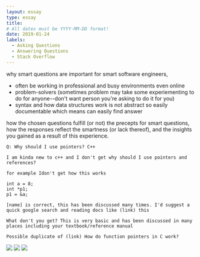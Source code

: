 ```yaml
---
layout: essay
type: essay
title: 
# All dates must be YYYY-MM-DD format!
date: 2019-01-24
labels:
  - Asking Questions
  - Answering Questions
  - Stack Overflow
---
```


why smart questions are important for smart software engineers, 
  - often be working in professional and busy environments even online
  - problem-solvers (sometimes problem may take some experiementing to do for anyone--don't want person you're asking to do it for you)
  - syntax and how data structures work is not abstract so easily documentable which means can easily find answer
  
how the chosen questions fulfill (or not) the precepts for smart questions, 
how the responses reflect the smartness (or lack thereof), and 
the insights you gained as a result of this experience.










```
Q: Why should I use pointers? C++

I am kinda new to c++ and I don't get why should I use pointers and references?

for example Idon't get how this works

int a = 8;
int *p1;
p1 = &a;
```

```
[name] is correct, this has been discussed many times. I'd suggest a quick google search and reading docs like (link) this
```

```
What don't you get? This is very basic and has been discussed in many places including your textbook/reference manual
```

```
Possible duplicate of (link) How do function pointers in C work? 
```
























<img class="ui tiny left circular floated image" src="../images/paintbrushes.jpg">
<img class="ui tiny left circular floated image" src="../images/design-technology.jpg">
<img class="ui tiny left circular floated image" src="../images/software-code.jpg">
